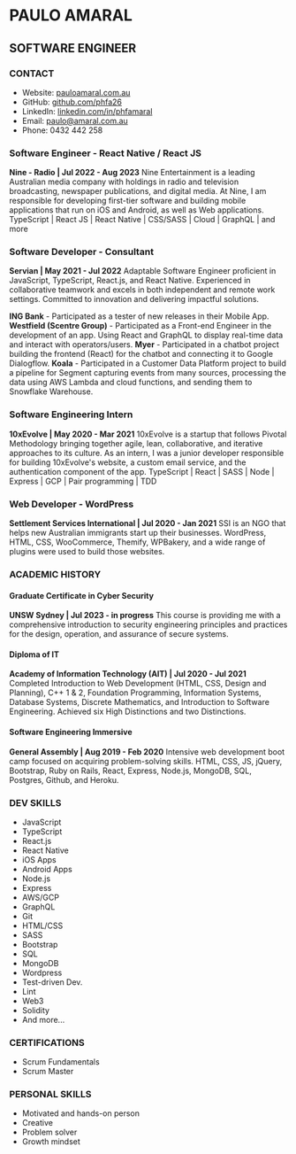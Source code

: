# PAULO AMARAL
## SOFTWARE ENGINEER

### CONTACT
- Website: [pauloamaral.com.au](https://www.pauloamaral.com.au)
- GitHub: [github.com/phfa26](https://github.com/phfa26)
- LinkedIn: [linkedin.com/in/phfamaral](https://www.linkedin.com/in/phfamaral)
- Email: [paulo@amaral.com.au](mailto:paulo@amaral.com.au)
- Phone: 0432 442 258

### Software Engineer - React Native / React JS
**Nine - Radio | Jul 2022 - Aug 2023**
Nine Entertainment is a leading Australian media company with holdings in radio and television broadcasting, newspaper publications, and digital media. At Nine, I am responsible for developing first-tier software and building mobile applications that run on iOS and Android, as well as Web applications.
TypeScript | React JS | React Native | CSS/SASS | Cloud | GraphQL | and more

### Software Developer - Consultant
**Servian | May 2021 - Jul 2022**
Adaptable Software Engineer proficient in JavaScript, TypeScript, React.js, and React Native. Experienced in collaborative teamwork and excels in both independent and remote work settings. Committed to innovation and delivering impactful solutions.

**ING Bank** - Participated as a tester of new releases in their Mobile App.
**Westfield (Scentre Group)** - Participated as a Front-end Engineer in the development of an app. Using React and GraphQL to display real-time data and interact with operators/users.
**Myer** - Participated in a chatbot project building the frontend (React) for the chatbot and connecting it to Google Dialogflow.
**Koala** - Participated in a Customer Data Platform project to build a pipeline for Segment capturing events from many sources, processing the data using AWS Lambda and cloud functions, and sending them to Snowflake Warehouse.

### Software Engineering Intern
**10xEvolve | May 2020 - Mar 2021**
10xEvolve is a startup that follows Pivotal Methodology bringing together agile, lean, collaborative, and iterative approaches to its culture. As an intern, I was a junior developer responsible for building 10xEvolve's website, a custom email service, and the authentication component of the app.
TypeScript | React | SASS | Node | Express | GCP | Pair programming | TDD

### Web Developer - WordPress
**Settlement Services International | Jul 2020 - Jan 2021**
SSI is an NGO that helps new Australian immigrants start up their businesses. WordPress, HTML, CSS, WooCommerce, Themify, WPBakery, and a wide range of plugins were used to build those websites.

### ACADEMIC HISTORY

#### Graduate Certificate in Cyber Security
**UNSW Sydney | Jul 2023 - in progress**
This course is providing me with a comprehensive introduction to security engineering principles and practices for the design, operation, and assurance of secure systems.

#### Diploma of IT
**Academy of Information Technology (AIT) | Jul 2020 - Jul 2021**
Completed Introduction to Web Development (HTML, CSS, Design and Planning), C++ 1 & 2, Foundation Programming, Information Systems, Database Systems, Discrete Mathematics, and Introduction to Software Engineering. Achieved six High Distinctions and two Distinctions.

#### Software Engineering Immersive
**General Assembly | Aug 2019 - Feb 2020**
Intensive web development boot camp focused on acquiring problem-solving skills. HTML, CSS, JS, jQuery, Bootstrap, Ruby on Rails, React, Express, Node.js, MongoDB, SQL, Postgres, Github, and Heroku.

### DEV SKILLS
- JavaScript
- TypeScript
- React.js
- React Native
- iOS Apps
- Android Apps
- Node.js
- Express
- AWS/GCP
- GraphQL
- Git
- HTML/CSS
- SASS
- Bootstrap
- SQL
- MongoDB
- Wordpress
- Test-driven Dev.
- Lint
- Web3
- Solidity
- And more...

### CERTIFICATIONS
- Scrum Fundamentals
- Scrum Master

### PERSONAL SKILLS
- Motivated and hands-on person
- Creative
- Problem solver
- Growth mindset
